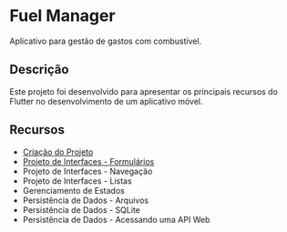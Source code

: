 # Fuel Manager

Aplicativo para gestão de gastos com combustível.

## Descrição

Este projeto foi desenvolvido para apresentar os principais recursos do Flutter no desenvolvimento de um aplicativo móvel.

## Recursos

- [Criação do Projeto](https://github.com/KleberSouza/fuel_manager/tree/3bbf80cbe5facd4dbc27efcaa886c12315f89cf7)
- [Projeto de Interfaces - Formulários](https://github.com/KleberSouza/fuel_manager/tree/2839a61f9f7415f66be556fdbdd378048e7068ad)
- Projeto de Interfaces - Navegação
- Projeto de Interfaces - Listas
- Gerenciamento de Estados
- Persistência de Dados - Arquivos
- Persistência de Dados - SQLite
- Persistência de Dados - Acessando uma API Web
